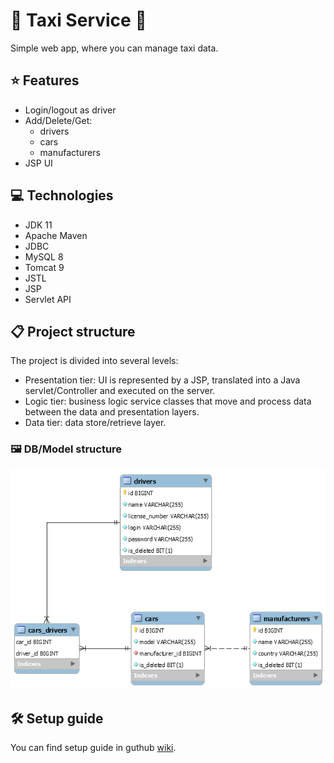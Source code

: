 # :oncoming_taxi: Taxi Service :oncoming_taxi:

Simple web app, where you can manage taxi data.

## :star: Features  

* Login/logout as driver
* Add/Delete/Get:
  * drivers
  * cars
  * manufacturers
* JSP UI

## :computer: Technologies
* JDK 11
* Apache Maven
* JDBC
* MySQL 8
* Tomcat 9
* JSTL
* JSP
* Servlet API

## :clipboard: Project structure

The project is divided into several levels:
 * Presentation tier: UI is represented by a JSP, translated into a Java servlet/Controller and executed on the server.
 * Logic tier: business logic service classes that move and process data between the data and presentation layers.
 * Data tier: data store/retrieve layer.

### 🖼️ DB/Model structure
![taxiDB](taxiDB.png)

## 🛠️ Setup guide

You can find setup guide in guthub [wiki](https://github.com/tuturox91/Cinema-Service/wiki/Start-work-with-project "wiki").
   

